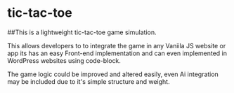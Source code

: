 # tic-tac-toe

##This is a lightweight tic-tac-toe game simulation.

This allows developers to to integrate the game in any Vaniila JS website or app
its has an easy Front-end implementation and can even implemented in WordPress websites using code-block.

The game logic could be improved and altered easily, even Ai integration may be included due to it's simple structure and  weight.
